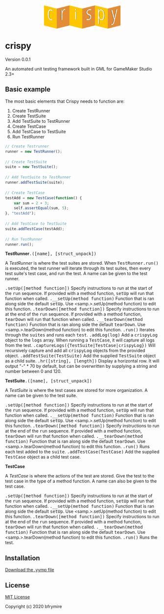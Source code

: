 <p align="center"><img src="./LOGO.png" style="display:block;width:250px; margin:auto;"></p>

<h1>crispy</h1>
<p>Version 0.0.1</p>
<p>An automated unit testing framework built in GML for GameMaker Studio 2.3+</p>


<h2>Basic example</h2>
<p>The most basic elements that Crispy needs to function are:</p>

<ol>
	<li>Create TestRunner</li>
	<li>Create TestSuite</li>
	<li>Add TestSuite to TestRunner</li>
	<li>Create TestCase</li>
	<li>Add TestCase to TestSuite</li>
	<li>Run TestRunner</li>
</ol>


```js
// Create Testrunner
runner = new TestRunner();

// Create TestSuite
suite = new TestSuite();

// Add TestSuite to TestRunner
runner.addTestSuite(suite);

// Create TestCase
testAdd = new TestCase(function() {
	var sum = 2 + 3;
	self.assertEqual(sum, 5);
}, "testAdd");

// Add TestCase to TestSuite
suite.addTestCase(testAdd);

// Run TestRunner
runner.run();
```


<b>TestRunner</b><samp>.([name], [struct_unpack])</samp>
<p>A <i>TestRunner</i> is where the test suites are stored. When <samp>TestRunner.run()</samp> is executed, the test runner will iterate through its test suites, then every test suite's test case, and run the test. A name can be given to the test runner.</p>

<samp>.setUp([method function])</samp> Specify instructions to run at the start of the <samp>run</samp> sequence. If provided with a method function, <samp>setUp</samp> will run that function when called.
<samp>.\_\_setUp(method function)</samp> Function that is ran along side the default <samp>setUp</samp>. Use <samp.>.setUp(method function)</samp> to edit this function.
<samp>.tearDown([method function])</samp> Specify instructions to run at the end of the <samp>run</samp> sequence. If provided with a method function, <samp>tearDown</samp> will run that function when called.
<samp>.\_\_tearDown(method function)</samp> Function that is ran along side the default <samp>tearDown</samp>. Use <samp.>.tearDown(method function)</samp> to edit this function.
<samp>.run()</samp> Iterates through the <samp>suites</samp> and runs each <samp>test</samp>.
<samp>.addLog(log)</samp> Add a <samp>crispyLog</samp> object to the <samp>logs</samp> array. When running a <samp>TestCase</samp>, it will capture all logs from the test.
<samp>.captureLogs({TestSuite|TestCase|crispyLog})</samp> Will recursively capture and add all <samp>crispyLog</samp> objects from the provided object.
<samp>.addTestSuite(TestSuite)</samp> Add the supplied <samp>TestSuite</samp> object as a child suite.
<samp>.hr([string], [length])</samp> Display a horizontal row. It will output "-" * 70 by default, but can be overwritten by supplying a string and number between 0 and 120.


<b>TestSuite</b><samp>.([name], [struct_unpack])</samp>
<p>A <i>TestSuite</i> is where the test cases are stored for more organization. A name can be given to the test suite.</p>

<samp>.setUp([method function])</samp> Specify instructions to run at the start of the <samp>run</samp> sequence. If provided with a method function, <samp>setUp</samp> will run that function when called.
<samp>.\_\_setUp(method function)</samp> Function that is ran along side the default <samp>setUp</samp>. Use <samp.>.setUp(method function)</samp> to edit this function.
<samp>.tearDown([method function])</samp> Specify instructions to run at the end of the <samp>run</samp> sequence. If provided with a method function, <samp>tearDown</samp> will run that function when called.
<samp>.\_\_tearDown(method function)</samp> Function that is ran along side the default <samp>tearDown</samp>. Use <samp.>.tearDown(method function)</samp> to edit this function.
<samp>.run()</samp> Runs each test added to the <samp>suite</samp>.
<samp>.addTestCase(TestCase)</samp> Add the supplied <samp>TestCase</samp> object as a child test case.


<b>TestCase</b>
<p>A <i>TestCase</i> is where the actions of the test are stored. Give the test to the test case in the type of a method function. A name can also be given to the test case.</p>

<samp>.setUp([method function])</samp> Specify instructions to run at the start of the <samp>run</samp> sequence. If provided with a method function, <samp>setUp</samp> will run that function when called.
<samp>.\_\_setUp(method function)</samp> Function that is ran along side the default <samp>setUp</samp>. Use <samp.>.setUp(method function)</samp> to edit this function.
<samp>.tearDown([method function])</samp> Specify instructions to run at the end of the <samp>run</samp> sequence. If provided with a method function, <samp>tearDown</samp> will run that function when called.
<samp>.\_\_tearDown(method function)</samp> Function that is ran along side the default <samp>tearDown</samp>. Use <samp.>.tearDown(method function)</samp> to edit this function.
<samp>.run()</samp> Runs the test.



<h2>Installation</h2>
<a href="https://github.com/bfrymire/crispy/releases/tag/v.0.0.1">Download the .yymp file</a>


<h2>License</h2>
<a href="https://opensource.org/licenses/MIT" _target="blank">MIT License</a>
<p>Copyright (c) 2020 bfrymire</p>
